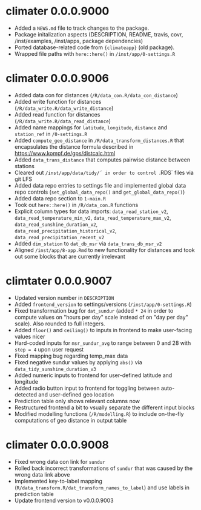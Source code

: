 # climater 0.0.0.9000

* Added a `NEWS.md` file to track changes to the package.
* Package initalization aspects (DESCRIPTION, README, travis, covr, /inst/examples, /inst/apps, package dependencies)
* Ported database-related code from `{climateapp}` (old package).
* Wrapped file paths with `here::here()` in `/inst/app/0-settings.R`

# climater 0.0.0.9006

* Added data con for distances (`/R/data_con.R/data_con_distance`)
* Added write function for distances (`/R/data_write.R/data_write_distance`)
* Added read function for distances (`/R/data_write.R/data_read_distance`)
* Added  name mappings for `latitude`, `longitude`, `distance` and `station_ref` in `/0-settings.R`
* Added `compute_geo_distance` in `/R/data_transform_distances.R` that encapsulates the distance formula described in https://www.kompf.de/gps/distcalc.html
* Added `data_trans_distance` that computes pairwise distance between stations
* Cleared out `/inst/app/data/tidy/´ in order to control `.RDS` files via git LFS
* Added data repo entries to settings file and implemented global data repo controls (`set_global_data_repo()` and
`get_global_data_repo()`)
* Added data repo section to `1-main.R`
* Took out `here::here()` in `/R/data_con.R` functions
* Explicit column types for data imports: `data_read_station_v2`,
`data_read_temperature_min_v2`, `data_read_temperature_max_v2`,
`data_read_sunshine_duration_v2`, `data_read_precipitation_historical_v2`, `data_read_precipitation_recent_v2`
* Added `dim_station` to `dat_db_msr` via `data_trans_db_msr_v2`
* Aligned `/inst/app/8-app.Rmd` to new functionality for distances and took out
some blocks that are currently irrelevant

# climtater 0.0.0.9007

* Updated version number in `DESCRIPTION`
* Added `frontend_version` to settings/versions (`/inst/app/0-settings.R`)
* Fixed transformation bug for `dat_sundur` (added `* 24` in order to compute
values on "hours per day" scale instead of on "day per day" scale). Also rounded
to full integers.
* Added `floor()` and `ceiling()` to inputs in frontend to make user-facing
values nicer
* Hard-coded inputs for `msr_sundur_avg` to range between 0 and 28 with `step =
4` upon user request
* Fixed mapping bug regarding temp_max data 
* Fixed negative sundur values by applying `abs()` via
`data_tidy_sunshine_duration_v3`
* Added numeric inputs to frontend for user-defined latitude and longitude 
* Added radio button input to frontend for toggling between auto-detected and user-defined geo location
* Prediction table only shows relevant columns now
* Restructured frontend a bit to vsually separate the different input blocks 
* Modified modelling functions (`/R/modelling.R`) to include on-the-fly
computations of geo distance in output table

# climater 0.0.0.9008

* Fixed wrong data con link for `sundur`
* Rolled back incorrect transformations of `sundur` that was caused by the wrong
data link above
* Implemented key-to-label mapping
(`R/data_transform.R/dat_transform_names_to_label`) and use labels in prediction
table
* Update frontend version to v0.0.0.9003

